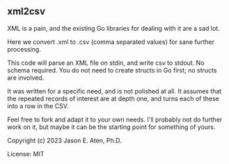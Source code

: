 xml2csv
-------

XML is a pain, and the existing Go libraries for dealing with it are a sad lot.

Here we convert .xml to .csv (comma separated values) for sane further processing.

This code will parse an XML file on stdin, and write csv to stdout. No schema required.
You do not need to create structs in Go first; no structs are involved.

It was written for a specific need, and is not polished at all. It assumes that the
repeated records of interest are at depth one, and turns each of these into a row in the CSV.

Feel free to fork and adapt it to your own needs. I'll probably not do further work on it, but
maybe it can be the starting point for something of yours.


Copyright (c) 2023 Jason E. Aten, Ph.D.

License: MIT
